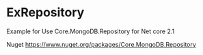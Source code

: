 # ExRepository
Example for Use Core.MongoDB.Repository for Net core 2.1

Nuget
https://www.nuget.org/packages/Core.MongoDB.Repository
